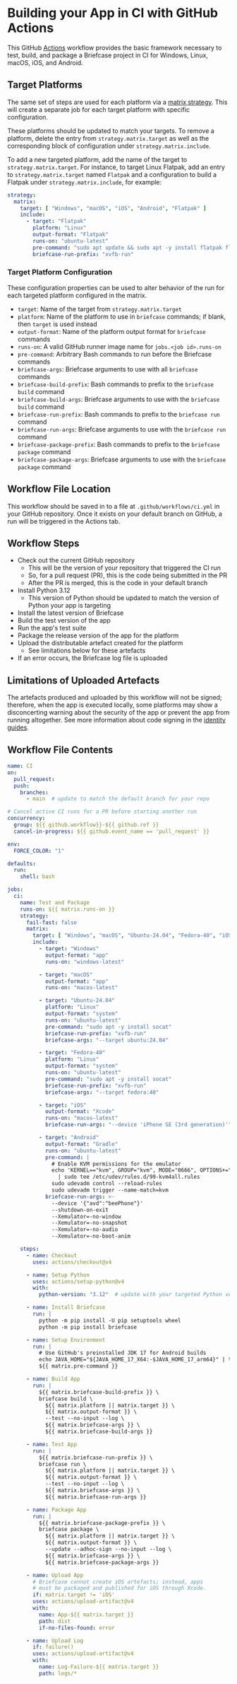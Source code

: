 # Building your App in CI with GitHub Actions

This GitHub [Actions](https://docs.github.com/en/actions) workflow
provides the basic framework necessary to test, build, and package a
Briefcase project in CI for Windows, Linux, macOS, iOS, and Android.

## Target Platforms

The same set of steps are used for each platform via a [matrix
strategy](https://docs.github.com/en/actions/writing-workflows/choosing-what-your-workflow-does/running-variations-of-jobs-in-a-workflow).
This will create a separate job for each target platform with specific
configuration.

These platforms should be updated to match your targets. To remove a
platform, delete the entry from `strategy.matrix.target` as well as the
corresponding block of configuration under `strategy.matrix.include`.

To add a new targeted platform, add the name of the target to
`strategy.matrix.target`. For instance, to target Linux Flatpak, add an
entry to `strategy.matrix.target` named `Flatpak` and a configuration to
build a Flatpak under `strategy.matrix.include`, for example:

``` YAML
strategy:
  matrix:
    target: [ "Windows", "macOS", "iOS", "Android", "Flatpak" ]
    include:
      - target: "Flatpak"
        platform: "Linux"
        output-format: "Flatpak"
        runs-on: "ubuntu-latest"
        pre-command: "sudo apt update && sudo apt -y install flatpak flatpak-builder"
        briefcase-run-prefix: "xvfb-run"
```

### Target Platform Configuration

These configuration properties can be used to alter behavior of the run
for each targeted platform configured in the matrix.

- `target`: Name of the target from `strategy.matrix.target`
- `platform`: Name of the platform to use in `briefcase` commands; if
  blank, then `target` is used instead
- `output-format`: Name of the platform output format for `briefcase`
  commands
- `runs-on`: A valid GitHub runner image name for
  `jobs.<job id>.runs-on`
- `pre-command`: Arbitrary Bash commands to run before the Briefcase
  commands
- `briefcase-args`: Briefcase arguments to use with all `briefcase`
  commands
- `briefcase-build-prefix`: Bash commands to prefix to the
  `briefcase build` command
- `briefcase-build-args`: Briefcase arguments to use with the
  `briefcase build` command
- `briefcase-run-prefix`: Bash commands to prefix to the `briefcase run`
  command
- `briefcase-run-args`: Briefcase arguments to use with the
  `briefcase run` command
- `briefcase-package-prefix`: Bash commands to prefix to the
  `briefcase package` command
- `briefcase-package-args`: Briefcase arguments to use with the
  `briefcase package` command

## Workflow File Location

This workflow should be saved in to a file at `.github/workflows/ci.yml`
in your GitHub repository. Once it exists on your default branch on
GitHub, a run will be triggered in the Actions tab.

## Workflow Steps

- Check out the current GitHub repository
  - This will be the version of your repository that triggered the CI
    run
  - So, for a pull request (PR), this is the code being submitted in the
    PR
  - After the PR is merged, this is the code in your default branch
- Install Python 3.12
  - This version of Python should be updated to match the version of
    Python your app is targeting
- Install the latest version of Briefcase
- Build the test version of the app
- Run the app's test suite
- Package the release version of the app for the platform
- Upload the distributable artefact created for the platform
  - See limitations below for these artefacts
- If an error occurs, the Briefcase log file is uploaded

## Limitations of Uploaded Artefacts

The artefacts produced and uploaded by this workflow will not be signed;
therefore, when the app is executed locally, some platforms may show a
disconcerting warning about the security of the app or prevent the app
from running altogether. See more information about code signing in the
[identity guides](../how-to/code-signing/).

## Workflow File Contents

```YAML
name: CI
on:
  pull_request:
  push:
    branches:
      - main  # update to match the default branch for your repo

# Cancel active CI runs for a PR before starting another run
concurrency:
  group: ${{ github.workflow}}-${{ github.ref }}
  cancel-in-progress: ${{ github.event_name == 'pull_request' }}

env:
  FORCE_COLOR: "1"

defaults:
  run:
    shell: bash

jobs:
  ci:
    name: Test and Package
    runs-on: ${{ matrix.runs-on }}
    strategy:
      fail-fast: false
      matrix:
        target: [ "Windows", "macOS", "Ubuntu-24.04", "Fedora-40", "iOS", "Android"]
        include:
          - target: "Windows"
            output-format: "app"
            runs-on: "windows-latest"

          - target: "macOS"
            output-format: "app"
            runs-on: "macos-latest"

          - target: "Ubuntu-24.04"
            platform: "Linux"
            output-format: "system"
            runs-on: "ubuntu-latest"
            pre-command: "sudo apt -y install socat"
            briefcase-run-prefix: "xvfb-run"
            briefcase-args: "--target ubuntu:24.04"

          - target: "Fedora-40"
            platform: "Linux"
            output-format: "system"
            runs-on: "ubuntu-latest"
            pre-command: "sudo apt -y install socat"
            briefcase-run-prefix: "xvfb-run"
            briefcase-args: "--target fedora:40"

          - target: "iOS"
            output-format: "Xcode"
            runs-on: "macos-latest"
            briefcase-run-args: "--device 'iPhone SE (3rd generation)'"

          - target: "Android"
            output-format: "Gradle"
            runs-on: "ubuntu-latest"
            pre-command: |
              # Enable KVM permissions for the emulator
              echo 'KERNEL=="kvm", GROUP="kvm", MODE="0666", OPTIONS+="static_node=kvm"' \
                | sudo tee /etc/udev/rules.d/99-kvm4all.rules
              sudo udevadm control --reload-rules
              sudo udevadm trigger --name-match=kvm
            briefcase-run-args: >-
              --device '{"avd":"beePhone"}'
              --shutdown-on-exit
              --Xemulator=-no-window
              --Xemulator=-no-snapshot
              --Xemulator=-no-audio
              --Xemulator=-no-boot-anim

    steps:
      - name: Checkout
        uses: actions/checkout@v4

      - name: Setup Python
        uses: actions/setup-python@v4
        with:
          python-version: "3.12"  # update with your targeted Python version

      - name: Install Briefcase
        run: |
          python -m pip install -U pip setuptools wheel
          python -m pip install briefcase

      - name: Setup Environment
        run: |
          # Use GitHub's preinstalled JDK 17 for Android builds
          echo JAVA_HOME="${JAVA_HOME_17_X64:-$JAVA_HOME_17_arm64}" | tee -a ${GITHUB_ENV}
          ${{ matrix.pre-command }}

      - name: Build App
        run: |
          ${{ matrix.briefcase-build-prefix }} \
          briefcase build \
            ${{ matrix.platform || matrix.target }} \
            ${{ matrix.output-format }} \
            --test --no-input --log \
            ${{ matrix.briefcase-args }} \
            ${{ matrix.briefcase-build-args }}

      - name: Test App
        run: |
          ${{ matrix.briefcase-run-prefix }} \
          briefcase run \
            ${{ matrix.platform || matrix.target }} \
            ${{ matrix.output-format }} \
            --test --no-input --log \
            ${{ matrix.briefcase-args }} \
            ${{ matrix.briefcase-run-args }}

      - name: Package App
        run: |
          ${{ matrix.briefcase-package-prefix }} \
          briefcase package \
            ${{ matrix.platform || matrix.target }} \
            ${{ matrix.output-format }} \
            --update --adhoc-sign --no-input --log \
            ${{ matrix.briefcase-args }} \
            ${{ matrix.briefcase-package-args }}

      - name: Upload App
        # Briefcase cannot create iOS artefacts; instead, apps
        # must be packaged and published for iOS through Xcode.
        if: matrix.target != 'iOS'
        uses: actions/upload-artifact@v4
        with:
          name: App-${{ matrix.target }}
          path: dist
          if-no-files-found: error

      - name: Upload Log
        if: failure()
        uses: actions/upload-artifact@v4
        with:
          name: Log-Failure-${{ matrix.target }}
          path: logs/*
```
